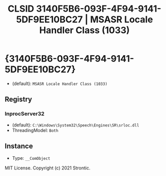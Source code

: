 ﻿---
title: "CLSID 3140F5B6-093F-4F94-9141-5DF9EE10BC27 | MSASR Locale Handler Class (1033)"
excerpt: What is COM-Object CLSID 3140F5B6-093F-4F94-9141-5DF9EE10BC27?
---

# {3140F5B6-093F-4F94-9141-5DF9EE10BC27}

* (default): `MSASR Locale Handler Class (1033)`

## Registry


### InprocServer32

* (default): `C:\Windows\System32\Speech\Engines\SR\srloc.dll`
* ThreadingModel: `Both`

## Instance

* Type: `__ComObject`

MIT License. Copyright (c) 2021 Strontic.



